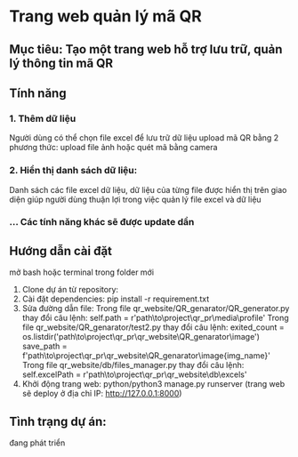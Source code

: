 # Trang web quản lý mã QR
## Mục tiêu: Tạo một trang web hỗ trợ lưu trữ, quản lý thông tin mã QR

## Tính năng
### 1. Thêm dữ liệu
Người dùng có thể chọn file excel để lưu trữ dữ liệu upload mã QR bằng 2 phương thức: upload file ảnh hoặc quét mã bằng camera
### 2. Hiển thị danh sách dữ liệu:
Danh sách các file excel dữ liệu, dữ liệu của từng file được hiển thị trên giao diện giúp người dùng thuận lợi trong việc quản lý file excel và dữ liệu
### ... Các tính năng khác sẽ được update dần

## Hướng dẫn cài đặt
mở bash hoặc terminal trong folder mới
1. Clone dự án từ repository:
2. Cài đặt dependencies: pip install -r requirement.txt
3. Sửa đường dẫn file:
   Trong file qr_website/QR_genarator/QR_generator.py thay đổi câu lệnh: self.path = r'path\to\project\qr_pr\media\profile'
   Trong file qr_website/QR_genarator/test2.py thay đổi câu lệnh: exited_count = os.listdir('path\to\project\qr_pr\qr_website\QR_genarator\image')
                                                                  save_path = f'path\to\project\qr_pr\qr_website\QR_genarator\image\{img_name}'
   Trong file qr_website/db/files_manager.py thay đổi câu lệnh: self.excelPath = r'path\to\project\qr_pr\qr_website\db\excels'
5. Khởi động trang web: python/python3 manage.py runserver (trang web sẽ deploy ở địa chỉ IP: http://127.0.0.1:8000)

## Tình trạng dự án:
đang phát triển



